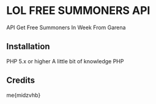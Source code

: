 # LOL FREE SUMMONERS API
API Get Free Summoners In Week From Garena
## Installation
PHP 5.x or higher
A little bit of knowledge PHP
## Credits
me{midzvhb}
